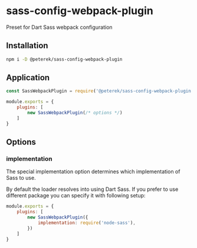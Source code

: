 # sass-config-webpack-plugin
Preset for Dart Sass webpack configuration

## Installation
```bash
npm i -D @peterek/sass-config-webpack-plugin
```

## Application

```js
const SassWebpackPlugin = require('@peterek/sass-config-webpack-plugin')

module.exports = {
    plugins: [
        new SassWebpackPlugin(/* options */)
    ]
}

```

## Options

### implementation
The special implementation option determines which implementation of Sass to use.

By default the loader resolves into using Dart Sass. If you prefer to use different package you can specify it with following setup:

```js
module.exports = {
    plugins: [
        new SassWebpackPlugin({
            implementation: require('node-sass'),
        })
    ]
}
```
